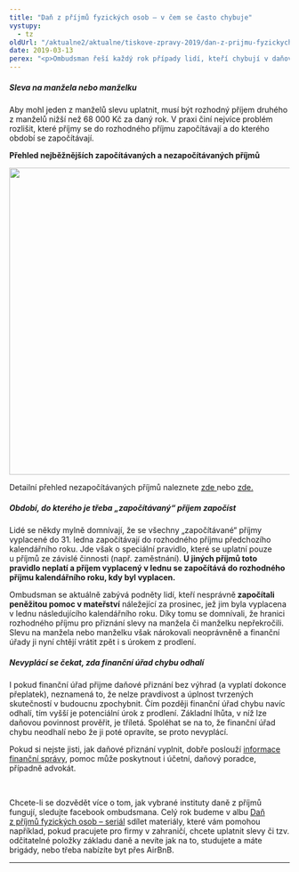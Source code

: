 ```yaml
---
title: "Daň z příjmů fyzických osob – v čem se často chybuje"
vystupy:
  - tz
oldUrl: "/aktualne2/aktualne/tiskove-zpravy-2019/dan-z-prijmu-fyzickych-osob-v-cem-se-casto-chybuje/"
date: 2019-03-13
perex: "<p>Ombudsman řeší každý rok případy lidí, kteří chybují v daňovém přiznání k dani z příjmů fyzických osob.  Minulý rok se nejvíce podnětů týkalo slevy na dani na manžela nebo manželku. Přinášíme proto základní popis toho, kdy lze tuto slevu uplatnit. Daňové přiznání za rok 2018 je třeba podat nejpozději 1. dubna 2019. </p>"
---
```


<!-- imported from the old website -->

<h5>Sleva na manžela nebo manželku</h5> <p>Aby mohl jeden z manželů slevu uplatnit, musí být rozhodný příjem druhého z manželů nižší než 68 000 Kč za daný rok. V praxi činí nejvíce problém rozlišit, které příjmy se do rozhodného příjmu započítávají a do kterého období se započítávají. </p> <p><b>Přehled nejběžnějších započítávaných a nezapočítávaných příjmů</b></p><img src="/uploads-import/uploads/RTEmagicC_Prehled_zapocitavanych_a_nezapocitavanych_prijmu_web.jpg.jpg" width="658" height="552" alt="" /><br /> <p>Detailní přehled nezapočítávaných příjmů naleznete <a href="https://www.financnisprava.cz/assets/cs/prilohy/d-zakony/Pokyn_GFR_D-22.pdf" target="_blank">zde </a>nebo <a href="https://www.financnisprava.cz/cs/dane/dane/dan-z-prijmu/fyzicke-osoby-poplatnik/obecne-informace#slevy" target="_blank">zde.</a></p> <h5>Období, do kterého je třeba „započítávaný“ příjem započíst </h5> <p>Lidé se někdy mylně domnívají, že se všechny „započítávané“ příjmy vyplacené do 31. ledna započítávají do rozhodného příjmu předchozího kalendářního roku. Jde však o speciální pravidlo, které se uplatní pouze u příjmů ze závislé činnosti (např. zaměstnání). <b>U jiných příjmů toto pravidlo neplatí a příjem vyplacený v lednu se započítává do rozhodného příjmu kalendářního roku, kdy byl vyplacen.</b></p> <p>Ombudsman se aktuálně zabývá podněty lidí, kteří nesprávně<b> započítali peněžitou pomoc v mateřství</b> náležející za prosinec, jež jim byla vyplacena v lednu následujícího kalendářního roku. Díky tomu se domnívali, že hranici rozhodného příjmu pro přiznání slevy na manžela či manželku nepřekročili. Slevu na manžela nebo manželku však nárokovali neoprávněně a finanční úřady ji nyní chtějí vrátit zpět i s úrokem z prodlení.</p> <h5>Nevyplácí se čekat, zda finanční úřad chybu odhalí       </h5> <p>I pokud finanční úřad přijme daňové přiznání bez výhrad (a vyplatí dokonce přeplatek), neznamená to, že nelze pravdivost a úplnost tvrzených skutečností v budoucnu zpochybnit. Čím později finanční úřad chybu navíc odhalí, tím vyšší je potenciální úrok z prodlení. Základní lhůta, v níž lze daňovou povinnost prověřit, je tříletá. Spoléhat se na to, že finanční úřad chybu neodhalí nebo že ji poté opravíte, se proto nevyplácí.</p> <p>Pokud si nejste jisti, jak daňové přiznání vyplnit, dobře poslouží <a href="https://www.financnisprava.cz/cs/dane/dane/dan-z-prijmu/fyzicke-osoby-poplatnik/obecne-informace" title="Otevření do nového okna" target="_blank">informace finanční správy</a>, pomoc může poskytnout i účetní, daňový poradce, případně advokát. </p> <p> </p> <p>Chcete-li se dozvědět více o tom, jak vybrané instituty daně z příjmů fungují, sledujte facebook ombudsmana. Celý rok budeme v albu <a href="https://www.facebook.com/pg/verejny.ochrance.prav/photos/?tab=album&amp;album_id=2318924431488553" target="_blank">Daň z příjmů fyzických osob – seriál</a> sdílet materiály, které vám pomohou například, pokud pracujete pro firmy v zahraničí, chcete uplatnit slevy či tzv. odčitatelné položky základu daně a nevíte jak na to, studujete a máte brigády, nebo třeba nabízíte byt přes AirBnB.  </p> <hr /> <a name="_msocom_1"></a> <br />

